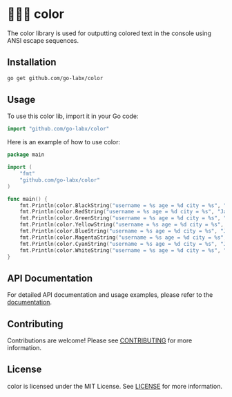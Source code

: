 # 🌈🌈🌈 color

The color library is used for outputting colored text in the console using ANSI escape sequences.

## Installation

```bash
go get github.com/go-labx/color
```

## Usage

To use this color lib, import it in your Go code:

```go
import "github.com/go-labx/color"
```

Here is an example of how to use color:

```go
package main

import (
	"fmt"
	"github.com/go-labx/color"
)

func main() {
	fmt.Println(color.BlackString("username = %s age = %d city = %s", "Jack", 20, "Hangzhou"))
	fmt.Println(color.RedString("username = %s age = %d city = %s", "Jack", 20, "Hangzhou"))
	fmt.Println(color.GreenString("username = %s age = %d city = %s", "Jack", 20, "Hangzhou"))
	fmt.Println(color.YellowString("username = %s age = %d city = %s", "Jack", 20, "Hangzhou"))
	fmt.Println(color.BlueString("username = %s age = %d city = %s", "Jack", 20, "Hangzhou"))
	fmt.Println(color.MagentaString("username = %s age = %d city = %s", "Jack", 20, "Hangzhou"))
	fmt.Println(color.CyanString("username = %s age = %d city = %s", "Jack", 20, "Hangzhou"))
	fmt.Println(color.WhiteString("username = %s age = %d city = %s", "Jack", 20, "Hangzhou"))
}
```

## API Documentation

For detailed API documentation and usage examples, please refer to the [documentation](https://pkg.go.dev/github.com/go-labx/color).

## Contributing

Contributions are welcome! Please see [CONTRIBUTING](./CONTRIBUTING.md) for more information.

## License

color is licensed under the MIT License. See [LICENSE](./LICENSE) for more information.
